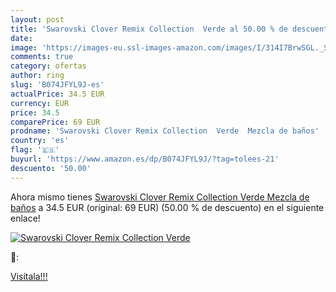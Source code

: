 ```yaml
---
layout: post
title: 'Swarovski Clover Remix Collection  Verde al 50.00 % de descuento'
date: 
image: 'https://images-eu.ssl-images-amazon.com/images/I/314I7BrwSGL._SL200_.jpg'
comments: true
category: ofertas
author: ring
slug: 'B074JFYL9J-es'
actualPrice: 34.5 EUR
currency: EUR
price: 34.5
comparePrice: 69 EUR
prodname: 'Swarovski Clover Remix Collection  Verde  Mezcla de baños'
country: 'es'
flag: '🇪🇸'
buyurl: 'https://www.amazon.es/dp/B074JFYL9J/?tag=tolees-21'
descuento: '50.00'
---
```


Ahora mismo tienes [Swarovski Clover Remix Collection  Verde  Mezcla de baños](https://www.amazon.es/dp/B074JFYL9J/?tag=tolees-21) a 34.5 EUR (original: 69 EUR) (50.00 %  de descuento) en el siguiente enlace!

[![Swarovski Clover Remix Collection  Verde](https://images-eu.ssl-images-amazon.com/images/I/314I7BrwSGL._SL200_.jpg)](https://www.amazon.es/dp/B074JFYL9J/?tag=tolees-21)

🔎:


[Visítala!!!](https://www.amazon.es/dp/B074JFYL9J/?tag=tolees-21)
